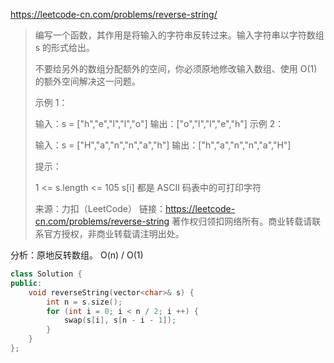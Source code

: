 https://leetcode-cn.com/problems/reverse-string/

> 编写一个函数，其作用是将输入的字符串反转过来。输入字符串以字符数组 s 的形式给出。
>
> 不要给另外的数组分配额外的空间，你必须原地修改输入数组、使用 O(1) 的额外空间解决这一问题。
>
>  
>
> 示例 1：
>
> 输入：s = ["h","e","l","l","o"]
> 输出：["o","l","l","e","h"]
> 示例 2：
>
> 输入：s = ["H","a","n","n","a","h"]
> 输出：["h","a","n","n","a","H"]
>
>
> 提示：
>
> 1 <= s.length <= 105
> s[i] 都是 ASCII 码表中的可打印字符
>
> 来源：力扣（LeetCode）
> 链接：https://leetcode-cn.com/problems/reverse-string
> 著作权归领扣网络所有。商业转载请联系官方授权，非商业转载请注明出处。

分析：原地反转数组。 O(n) / O(1)

```cpp
class Solution {
public:
    void reverseString(vector<char>& s) {
        int n = s.size();
        for (int i = 0; i < n / 2; i ++) {
            swap(s[i], s[n - i - 1]);
        }
    }
};
```

